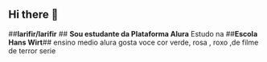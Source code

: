 ## Hi there 👋

##**larifir/larifir** ##
**Sou estudante da Plataforma Alura**
Estudo na ##**Escola Hans Wirt**##
ensino medio alura  gosta  voce cor verde, rosa , roxo ,de filme de terror serie 



















